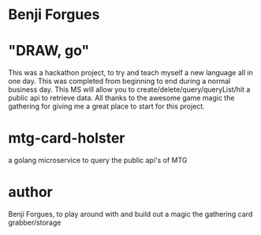 
# Benji Forgues

# "DRAW, go"
This was a hackathon project, to try and teach myself a new language all in one day.  This
was completed from beginning to end during a normal business day.  This MS will allow you to 
create/delete/query/queryList/hit a public api to retrieve data.  All thanks to the awesome game
magic the gathering for giving me a great place to start for this project.

# mtg-card-holster
a golang microservice to query the public api's of MTG

# author
Benji Forgues, to play around with and build out a magic the gathering card grabber/storage
